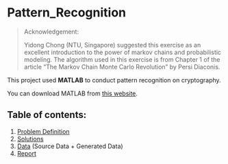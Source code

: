 # Pattern_Recognition

> Acknowledgement:
> 
> Yidong Chong (NTU, Singapore) suggested this exercise as an excellent introduction to the power of markov chains and probabilistic modeling. The algorithm used in this exercise is from Chapter 1 of the article “The Markov Chain Monte Carlo Revolution” by Persi Diaconis.

This project used **MATLAB** to conduct pattern recognition on cryptography.

You can download MATLAB from [this website](https://www.mathworks.com/products/matlab.html).

## Table of contents:

1. [Problem Definition](https://github.com/shulin16/Pattern_Recognition_Project_Cryptography/blob/main/Problem%20Definition.pdf)
2. [Solutions](https://github.com/shulin16/Pattern_Recognition_Project_Cryptography/tree/main/MATLAB%20Codes)
3. [Data](https://github.com/shulin16/Pattern_Recognition_Project_Cryptography/tree/main/MATLAB%20Data) (Source Data + Generated Data)
4. [Report](https://github.com/shulin16/Pattern_Recognition_Project_Cryptography/blob/main/Project%20Results%20Report.pdf)
